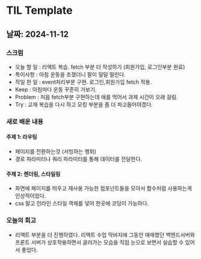 # TIL Template

## 날짜: 2024-11-12

### 스크럼
- 오늘 할 일 : 리액트 복습. fetch 부분 더 작성하기 (회원가입, 로그인부분 완료)  
- 특이사항   : 아침 운동을 조졌더니 팔이 덜덜 떨린다.  
- 작일 한 일 : event처리부분 구현. 로그인,회원가입 fetch 적용.  
- Keep       : 아침마다 운동 꾸준히 가보기.  
- Problem    : 처음 fetch부분 구현하는데 애를 먹어서 과제 시간이 오래 걸림.  
- Try        : 교재 복습을 다시 하고 모킹 부분을 좀 더 파고들어야겠다.

### 새로 배운 내용
#### 주제 1: 라우팅
- 페이지를 전환하는것 (서빙하는 행위)
- 경로 파라미터나 쿼리 파라미터를 통해 데이터를 전달한다.

#### 주제 2: 렌더링, 스타일링
- 화면에 페이지를 띄우고 재사용 가능한 컴포넌트들을 모아서 함수처럼 사용하는게 인상적이었다.
- css 말고 인라인 스타일 객체를 넣어 한곳에 코딩이 가능하다.

### 오늘의 회고
- 리액트 부분을 더 진행하였다. 리액트 수업 막바지에 그동안 애매했던 백엔드서버와 프론트 서버가 상호작용하면서 굴러가는 모습을 직접 눈으로 보면서 실습할 수 있어서 좋았다.


